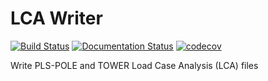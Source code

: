 # LCA Writer

[![Build Status](https://travis-ci.com/line-mind/lca_writer.svg?token=8VnQgt1kpLw7KrQy9Bzq&branch=master)](https://travis-ci.com/line-mind/lca_writer)
[![Documentation Status](https://readthedocs.org/projects/lca-writer/badge/?version=latest)](https://lca-writer.readthedocs.io/en/latest/?badge=latest)
[![codecov](https://codecov.io/gh/line-mind/lca_writer/branch/master/graph/badge.svg)](https://codecov.io/gh/line-mind/lca_writer)

Write PLS-POLE and TOWER Load Case Analysis (LCA) files
